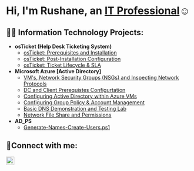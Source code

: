 <h1>Hi, I'm Rushane, an <a href="https://www.linkedin.com/in/rushane-townsend-716a491a9/">IT Professional</a>☺</h1>

<h2>👨‍💻 Information Technology Projects:</h2>

- <b>osTicket (Help Desk Ticketing System)</b>
  - [osTicket: Prerequisites and Installation](https://github.com/Cyber-Haze/osticket-prereqs)
  - [osTicket: Post-Installation Configuration](https://github.com/Cyber-Haze/post-install-config)
  - [osTicket: Ticket Lifecycle & SLA](https://github.com/Cyber-Haze/ticket-lifecycle)
- <b>Microsoft Azure [Active Directory] </b>
  - [VM's, Network Security Groups (NSGs) and Inspecting Network Protocols](https://github.com/Cyber-Haze/Azure-VM-Creation-and-Network-Protocols)
  - [DC and Client Prerequistes Configurtation](https://github.com/Cyber-Haze/Azure-AD-DC-and-Client-VM-s-Configuration)
  - [Configuring Active Directory within Azure VMs](https://github.com/Cyber-Haze/configure-ad)
  - [Configuring Group Policy & Account Management ](https://github.com/Cyber-Haze/Configuring-Group-Policy-Unlocking-Accounts-Resetting-Passwords-Azure)
  - [Basic DNS Demonstration and Testing Lab](https://github.com/Cyber-Haze/Basic-DNS-Demonstration-and-Testing-Lab)
  - [Network File Share and Permissions](https://github.com/Cyber-Haze/Network-File-Share-and-Permissions)
- <b>AD_PS</b>    
  - [Generate-Names-Create-Users.ps1](https://github.com/Cyber-Haze/Generate_Names_Create_Users.ps1/blob/main/Generate-Names-Create-Users.ps1)
    
    

<h2>🤳Connect with me:</h2>

[<img align="left" alt="Rushane | LinkedIn" width="22px" src="https://cdn.jsdelivr.net/npm/simple-icons@v3/icons/linkedin.svg" />][linkedin]


[linkedin]: https://www.linkedin.com/in/rushane-townsend-716a491a9/
